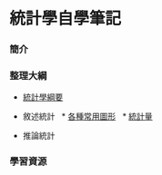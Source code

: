 # 統計學自學筆記

### 簡介

### 整理大綱
* [統計學綱要]()
* 敘述統計
    * [各種常用圖形]() 
    * [統計量]()
     
 * 推論統計

### 學習資源
